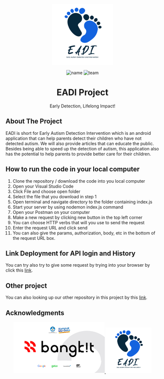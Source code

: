 <!-- PROJECT LOGO -->
<br />
<div align="center">
  <a href="https://github.com/armans28/EADI-Project/tree/main/Cloud%20Computing">
    <img src="Logo EADI-01.png" alt="Logo" width="200" height="200">
  </a>
  
![name](https://img.shields.io/badge/EADI-Project-blue)
![team](https://img.shields.io/badge/Team-C23--PS165-blue)
  
  <h1 align="center">EADI Project</h1>

  <p align="center">
    Early Detection, Lifelong Impact!
    <br />
  </p>
  
</div>

<!-- ABOUT THE PROJECT -->
## About The Project

EADI is short for Early Autism Detection Intervention which is an android application that can help parents detect their children who have not detected autism. We will also provide articles that can educate the public. Besides being able to speed up the detection of autism, this application also has the potential to help parents to provide better care for their children.

## How to run the code in your local computer
1. Clone the repository / download the code into you local computer
2. Open your Visual Studio Code
3. Click File and choose open folder
4. Select the file that you download in step 1
5. Open terminal and navigate directory to the folder containing index.js
6. Start your server by using nodemon index.js command
7. Open your Postman on your computer
8. Make a new request by clicking  new button in the top left corner
9. You can choose HTTP verbs that will you use to send the request
10. Enter the request URL and click send
11. You can also give the params, authorization, body, etc in the bottom of the request URL box.

## Link Deployment for API login and History
You can try also try to give some request by trying into your browser by click this [link](https://eadi-de8fd.et.r.appspot.com/).

## Other project
You can also looking up our other repository in this project by this [link](https://github.com/armans28/EADI-Project).

## Acknowledgments
<!-- LOGO BANGKIT AND EADI-->
<div align="center">
  <a href="https://github.com/armans28/EADI-Project/tree/main/Cloud%20Computing">
    <img src="BANGKIT LOGO.png" alt="Logo" width="299" height="168">
  </a>
  <a href="https://github.com/armans28/EADI-Project/tree/main/Cloud%20Computing">
    <img src="Logo EADI-01.png" alt="Logo" width="150" height="150">
  </a>

